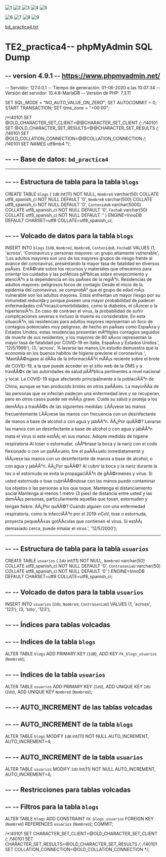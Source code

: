![1](https://user-images.githubusercontent.com/66241934/83455742-b80d9380-a45e-11ea-86e8-b48ea65693e9.jpg)
![2](https://user-images.githubusercontent.com/66241934/83455744-b80d9380-a45e-11ea-8564-859d3e364f64.jpg)
![3](https://user-images.githubusercontent.com/66241934/83455745-b8a62a00-a45e-11ea-9b8b-202a644b1800.jpg)
![4](https://user-images.githubusercontent.com/66241934/83455747-b8a62a00-a45e-11ea-8764-22d35f39ce76.jpg)
![5](https://user-images.githubusercontent.com/66241934/83455749-b93ec080-a45e-11ea-8118-09aa52028bb2.jpg)

![6](https://user-images.githubusercontent.com/66241934/83455731-b5ab3980-a45e-11ea-96c4-4dc9fff4dd4a.jpg)
![7](https://user-images.githubusercontent.com/66241934/83455733-b6dc6680-a45e-11ea-8363-b2ab18b975c9.jpg)
![8](https://user-images.githubusercontent.com/66241934/83455736-b774fd00-a45e-11ea-84d5-0f08f32bdf17.jpg)
![9](https://user-images.githubusercontent.com/66241934/83455740-b774fd00-a45e-11ea-85a1-f8a1bd080552.jpg)


[bd_practica4.txt](https://github.com/Pedroshky/TE2_practica4/files/4713499/bd_practica4.txt)




# TE2_practica4-- phpMyAdmin SQL Dump



-- version 4.9.1
-- https://www.phpmyadmin.net/
--
-- Servidor: 127.0.0.1
-- Tiempo de generación: 01-06-2020 a las 10:07:34
-- Versión del servidor: 10.4.8-MariaDB
-- Versión de PHP: 7.3.11

SET SQL_MODE = "NO_AUTO_VALUE_ON_ZERO";
SET AUTOCOMMIT = 0;
START TRANSACTION;
SET time_zone = "+00:00";


/*!40101 SET @OLD_CHARACTER_SET_CLIENT=@@CHARACTER_SET_CLIENT */;
/*!40101 SET @OLD_CHARACTER_SET_RESULTS=@@CHARACTER_SET_RESULTS */;
/*!40101 SET @OLD_COLLATION_CONNECTION=@@COLLATION_CONNECTION */;
/*!40101 SET NAMES utf8mb4 */;

--
-- Base de datos: `bd_practica4`
--

-- --------------------------------------------------------

--
-- Estructura de tabla para la tabla `blogs`
--

CREATE TABLE `blogs` (
  `IdB` int(11) NOT NULL,
  `NombreU` varchar(50) COLLATE utf8_spanish_ci NOT NULL DEFAULT '0',
  `NombreB` varchar(500) COLLATE utf8_spanish_ci NOT NULL DEFAULT '0',
  `ContenidoB` varchar(5000) COLLATE utf8_spanish_ci NOT NULL DEFAULT '0',
  `FechaB` varchar(50) COLLATE utf8_spanish_ci NOT NULL DEFAULT ''
) ENGINE=InnoDB DEFAULT CHARSET=utf8 COLLATE=utf8_spanish_ci;

--
-- Volcado de datos para la tabla `blogs`
--

INSERT INTO `blogs` (`IdB`, `NombreU`, `NombreB`, `ContenidoB`, `FechaB`) VALUES
(1, 'across', 'Coronavirus y personas mayores: un grupo altamente vulnerable', 'Los adultos mayores son uno de los mayores grupos de riesgo frente al avance del coronavirus, presentando la mayor tasa de fatalidad en diversos paÃ­ses. EntÃ©rate sobre los recursos y materiales que ofrecemos para orientar los cuidados y las polÃ­ticas pÃºblicas sobre envejecimiento y atenciÃ³n a la dependencia en los paÃ­ses de la regiÃ³n.  Residencias de adultos mayores: peligrosos focos de contagio Desde el inicio de la epidemia del coronavirus, se comprobÃ³ que el grupo de edad mÃ¡s vulnerable son los adultos mayores. Estos enfrentan un mayor riesgo por su inmunidad reducida y porque poseen una mayor probabilidad de padecer enfermedades crÃ³nicas/comorbilidades, como la diabetes, el cÃ¡ncer o la hipertensiÃ³n. En caso de contraer el virus, la probabilidad de sufrir complicaciones severas e incluso la muerte es considerable. En esta situaciÃ³n, las residencias para adultos mayores representan un foco de contagios potenciales muy peligroso, de hecho en  paÃ­ses como EspaÃ±a y Estados Unidos, estas residencias  presentan mÃºltiples contagios seguidos de muerte de sus residentes, y los mayores de 60 aÃ±os representan la mayor tasa de fatalidad por COVID-19 en Italia, EspaÃ±a y Estados Unidos.', '12/5/1999'),
(3, 'across', 'A lavarse las manos.Un estudio demuestra que la economia en los buenos habitos de higiene previene el coronavirus ', 'MantÃÂ©ngase al dÃÂ­a de la informaciÃÂ³n mÃÂ¡s reciente sobre el brote de COVID-19, a la que puede acceder en el sitio web de la OMS y a travÃÂ©s de las autoridades de salud pÃÂºblica pertinentes a nivel nacional y local. La COVID-19 sigue afectando principalmente a la poblaciÃÂ³n de China, aunque se han producido brotes en otros paÃÂ­ses. La mayorÃÂ­a de las personas que se infectan padecen una enfermedad leve y se recuperan, pero en otros casos puede ser mÃÂ¡s grave. Cuide su salud y proteja a los demÃÂ¡s a travÃÂ©s de las siguientes medidas:  LÃÂ¡vese las manos frecuentemente LÃÂ¡vese las manos con frecuencia con un desinfectante de manos a base de alcohol o con agua y jabÃÂ³n.  ÃÂ¿Por quÃÂ©? Lavarse las manos con un desinfectante a base de alcohol o con agua y jabÃÂ³n mata el virus si este estÃÂ¡ en sus manos.  Adopte medidas de higiene respiratoria Al toser o estornudar, cÃÂºbrase la boca y la nariz con el codo flexionado o con un paÃÂ±uelo; tire el paÃÂ±uelo inmediatamente y lÃÂ¡vese las manos con un desinfectante de manos a base de alcohol, o con agua y jabÃÂ³n.  ÃÂ¿Por quÃÂ©? Al cubrir la boca y la nariz durante la tos o el estornudo se evita la propagaciÃÂ³n de gÃÂ©rmenes y virus. Si usted estornuda o tose cubriÃÂ©ndose con las manos puede contaminar los objetos o las personas a los que toque.  Mantenga el distanciamiento social Mantenga al menos 1 metro (3 pies) de distancia entre usted y las demÃÂ¡s personas, particularmente aquellas que tosan, estornuden y tengan fiebre.  ÃÂ¿Por quÃÂ©? Cuando alguien con una enfermedad respiratoria, como la infecciÃÂ³n por el 2019-nCoV, tose o estornuda, proyecta pequeÃÂ±as gotÃÂ­culas que contienen el virus. Si estÃÂ¡ demasiado cerca, puede inhalar el virus.', '12/5/2000');

-- --------------------------------------------------------

--
-- Estructura de tabla para la tabla `usuarios`
--

CREATE TABLE `usuarios` (
  `IdU` int(11) NOT NULL,
  `NombreU` varchar(50) COLLATE utf8_spanish_ci NOT NULL DEFAULT '0',
  `ContraseniaU` varchar(50) COLLATE utf8_spanish_ci NOT NULL DEFAULT '0'
) ENGINE=InnoDB DEFAULT CHARSET=utf8 COLLATE=utf8_spanish_ci;

--
-- Volcado de datos para la tabla `usuarios`
--

INSERT INTO `usuarios` (`IdU`, `NombreU`, `ContraseniaU`) VALUES
(1, 'across', '123'),
(3, 'toto', '123');

--
-- Índices para tablas volcadas
--

--
-- Indices de la tabla `blogs`
--
ALTER TABLE `blogs`
  ADD PRIMARY KEY (`IdB`),
  ADD KEY `FK_blogs_usuarios` (`NombreU`);

--
-- Indices de la tabla `usuarios`
--
ALTER TABLE `usuarios`
  ADD PRIMARY KEY (`IdU`),
  ADD UNIQUE KEY `IdU` (`IdU`),
  ADD UNIQUE KEY `NombreU` (`NombreU`);

--
-- AUTO_INCREMENT de las tablas volcadas
--

--
-- AUTO_INCREMENT de la tabla `blogs`
--
ALTER TABLE `blogs`
  MODIFY `IdB` int(11) NOT NULL AUTO_INCREMENT, AUTO_INCREMENT=4;

--
-- AUTO_INCREMENT de la tabla `usuarios`
--
ALTER TABLE `usuarios`
  MODIFY `IdU` int(11) NOT NULL AUTO_INCREMENT, AUTO_INCREMENT=4;

--
-- Restricciones para tablas volcadas
--

--
-- Filtros para la tabla `blogs`
--
ALTER TABLE `blogs`
  ADD CONSTRAINT `FK_blogs_usuarios` FOREIGN KEY (`NombreU`) REFERENCES `usuarios` (`NombreU`);
COMMIT;

/*!40101 SET CHARACTER_SET_CLIENT=@OLD_CHARACTER_SET_CLIENT */;
/*!40101 SET CHARACTER_SET_RESULTS=@OLD_CHARACTER_SET_RESULTS */;
/*!40101 SET COLLATION_CONNECTION=@OLD_COLLATION_CONNECTION */;
